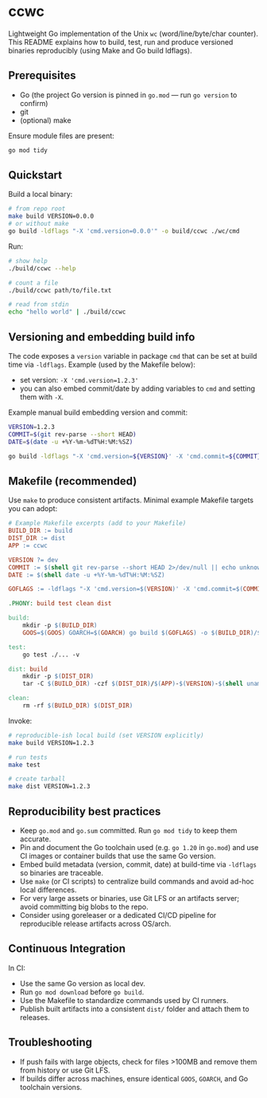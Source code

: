# ccwc

Lightweight Go implementation of the Unix `wc` (word/line/byte/char counter).  
This README explains how to build, test, run and produce versioned binaries reproducibly (using Make and Go build ldflags).

## Prerequisites

- Go (the project Go version is pinned in `go.mod` — run `go version` to confirm)
- git
- (optional) make

Ensure module files are present:
```bash
go mod tidy
```

## Quickstart

Build a local binary:
```bash
# from repo root
make build VERSION=0.0.0
# or without make
go build -ldflags "-X 'cmd.version=0.0.0'" -o build/ccwc ./wc/cmd
```

Run:
```bash
# show help
./build/ccwc --help

# count a file
./build/ccwc path/to/file.txt

# read from stdin
echo "hello world" | ./build/ccwc
```

## Versioning and embedding build info

The code exposes a `version` variable in package `cmd` that can be set at build time via `-ldflags`. Example (used by the Makefile below):

- set version: `-X 'cmd.version=1.2.3'`
- you can also embed commit/date by adding variables to `cmd` and setting them with `-X`.

Example manual build embedding version and commit:
```bash
VERSION=1.2.3
COMMIT=$(git rev-parse --short HEAD)
DATE=$(date -u +%Y-%m-%dT%H:%M:%SZ)

go build -ldflags "-X 'cmd.version=${VERSION}' -X 'cmd.commit=${COMMIT}' -X 'cmd.date=${DATE}'" -o build/ccwc-${VERSION}-$(uname -s)-$(uname -m) ./wc/cmd
```

## Makefile (recommended)

Use `make` to produce consistent artifacts. Minimal example Makefile targets you can adopt:

```makefile
# Example Makefile excerpts (add to your Makefile)
BUILD_DIR := build
DIST_DIR := dist
APP := ccwc

VERSION ?= dev
COMMIT := $(shell git rev-parse --short HEAD 2>/dev/null || echo unknown)
DATE := $(shell date -u +%Y-%m-%dT%H:%M:%SZ)

GOFLAGS := -ldflags "-X 'cmd.version=$(VERSION)' -X 'cmd.commit=$(COMMIT)' -X 'cmd.date=$(DATE)'"

.PHONY: build test clean dist

build:
    mkdir -p $(BUILD_DIR)
    GOOS=$(GOOS) GOARCH=$(GOARCH) go build $(GOFLAGS) -o $(BUILD_DIR)/$(APP)-$(VERSION)-$(shell uname -s)-$(shell uname -m) ./wc/cmd

test:
    go test ./... -v

dist: build
    mkdir -p $(DIST_DIR)
    tar -C $(BUILD_DIR) -czf $(DIST_DIR)/$(APP)-$(VERSION)-$(shell uname -s)-$(shell uname -m).tgz .

clean:
    rm -rf $(BUILD_DIR) $(DIST_DIR)
```

Invoke:
```bash
# reproducible-ish local build (set VERSION explicitly)
make build VERSION=1.2.3

# run tests
make test

# create tarball
make dist VERSION=1.2.3
```

## Reproducibility best practices

- Keep `go.mod` and `go.sum` committed. Run `go mod tidy` to keep them accurate.
- Pin and document the Go toolchain used (e.g. `go 1.20` in `go.mod`) and use CI images or container builds that use the same Go version.
- Embed build metadata (version, commit, date) at build-time via `-ldflags` so binaries are traceable.
- Use `make` (or CI scripts) to centralize build commands and avoid ad-hoc local differences.
- For very large assets or binaries, use Git LFS or an artifacts server; avoid committing big blobs to the repo.
- Consider using goreleaser or a dedicated CI/CD pipeline for reproducible release artifacts across OS/arch.

## Continuous Integration

In CI:
- Use the same Go version as local dev.
- Run `go mod download` before `go build`.
- Use the Makefile to standardize commands used by CI runners.
- Publish built artifacts into a consistent `dist/` folder and attach them to releases.

## Troubleshooting

- If push fails with large objects, check for files >100MB and remove them from history or use Git LFS.
- If builds differ across machines, ensure identical `GOOS`, `GOARCH`, and Go toolchain versions.
